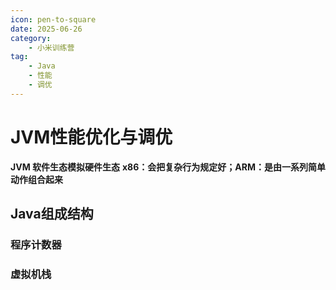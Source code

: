 ```yaml
---
icon: pen-to-square
date: 2025-06-26
category:
    - 小米训练营
tag:
    - Java
    - 性能
    - 调优
---
```

# JVM性能优化与调优
**JVM 软件生态模拟硬件生态**
**x86：会把复杂行为规定好；ARM：是由一系列简单动作组合起来**

## Java组成结构
### 程序计数器
### 虚拟机栈
